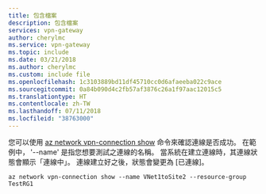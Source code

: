 ```yaml
---
title: 包含檔案
description: 包含檔案
services: vpn-gateway
author: cherylmc
ms.service: vpn-gateway
ms.topic: include
ms.date: 03/21/2018
ms.author: cherylmc
ms.custom: include file
ms.openlocfilehash: 1c3103889bd11df45710cc0d6afaeeba022c9ace
ms.sourcegitcommit: 0a84b090d4c2fb57af3876c26a1f97aac12015c5
ms.translationtype: HT
ms.contentlocale: zh-TW
ms.lasthandoff: 07/11/2018
ms.locfileid: "38763000"
---
```

您可以使用 [az network vpn-connection show](/cli/azure/network/vpn-connection#show) 命令來確認連線是否成功。 在範例中， '--name' 是指您想要測試之連線的名稱。 當系統在建立連線時，其連線狀態會顯示「連線中」。 連線建立好之後，狀態會變更為 [已連線]。

```azurecli
az network vpn-connection show --name VNet1toSite2 --resource-group TestRG1
```